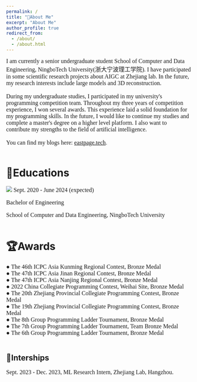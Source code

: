 ```yaml
---
permalink: /
title: "👋About Me"
excerpt: "About Me"
author_profile: true
redirect_from: 
  - /about/
  - /about.html
---
```

<font face=consolas size=3>I am currently a senior undergraduate student School of Computer and Data Engineering, NingboTech University(浙大宁波理工学院). I have participated in some scientific research projects about AIGC at Zhejiang lab. In the future, my research interests include large models and 3D reconstruction.<br /><br />
During my undergraduate studies, I participated in my university's programming competition team. Throughout my three years of competition experience, I won several awards. This experience laid a solid foundation for my programming skills. In the future, I would like to continue my studies and complete a master's degree on a higher level platform. I also want to contribute my strengths to the field of artificial intelligence.<br /><br />
You can find my blogs here: </font> [<font face=consolas size=3>eastpage.tech</font>](https://eastpage.tech).<br /> <br />

📖Educations
======
![](https://www.bing.com/images/search?view=detailV2&ccid=ZC7u1vDk&id=332DCD9F12C6C3829AF736638F9AABB5C5E21093&thid=OIP.ZC7u1vDk4d3xwbh0jRUacwAAAA&mediaurl=https%3a%2f%2fimg1.cfw.cn%2f20003%2fda5144b1cb34%2f4aa22422-05a5-4795-a63e-fcccea1626d1_300x300.jpg&exph=300&expw=300&q=%e6%b5%99%e5%a4%a7%e5%ae%81%e6%b3%a2%e7%90%86%e5%b7%a5%e5%ad%a6%e9%99%a2&simid=607991954744152599&FORM=IRPRST&ck=6557BCD0FCDFAC3E7533564A5804BA2B&selectedIndex=37&itb=0)
<font face=consolas size=3>Sept. 2020 - June 2024 (expected)<br />

Bachelor of Engineering<br />

School of Computer and Data Engineering, NingboTech University</font>
<br /><br />

🏆Awards
======
<font face=consolas size=3> ● The 46th ICPC Asia Kunming Regional Contest, Bronze Medal<br />
● The 47th ICPC Asia Jinan Regional Contest, Bronze Medal<br />
● The 47th ICPC Asia Nanjing Regional Contest, Bronze Medal<br />
● 2022 China Collegiate Programming Contest, Weihai Site, Bronze Medal<br />
● The 20th Zhejiang Provincial Collegiate Programming Contest, Bronze Medal<br />
● The 19th Zhejiang Provincial Collegiate Programming Contest, Bronze Medal<br />
● The 8th Group Programming Ladder Tournament, Bronze Medal<br />
● The 7th Group Programming Ladder Tournament, Team Bronze Medal<br />
● The 6th Group Programming Ladder Tournament, Bronze Medal</font>
<br /><br />

💼Interships
------
<font face=consolas size=3>Sept. 2023 - Dec. 2023, ML Research Intern, Zhejiang Lab, Hangzhou.</font>



